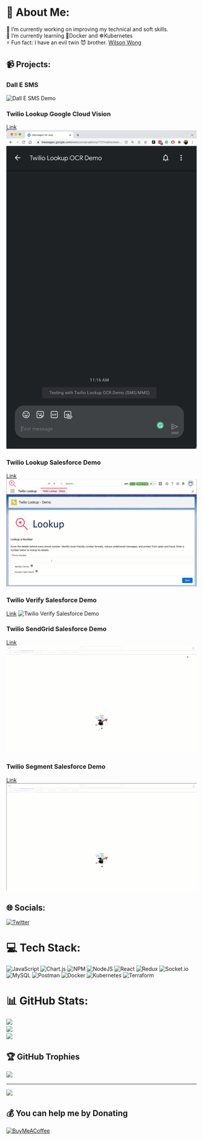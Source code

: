 # 💫 About Me:
🔭 I’m currently working on improving my technical and soft skills.<br>🌱 I’m currently learning 🐳Docker and ☸Kubernetes <br>⚡ Fun fact: I have an evil twin 😈 brother. [Wilson Wong](https://github.com/wilsonwong13)

## 📹 Projects:

### Dall E SMS
![Dall E SMS Demo](./assets/Dall-E-SMS-Demo.gif)
### Twilio Lookup Google Cloud Vision
[Link](https://github.com/anthonywong555/Twilio-Lookup-Google-Cloud-Vision-Demo)
![Twilio Lookup OCR Demo](./assets/Twilio-Lookup-OCR-Demo.gif)
### Twilio Lookup Salesforce Demo
[Link](https://github.com/anthonywong555/Twilio-Lookup-Salesforce-Demo)
![Twilio Lookup Salesforce Demo](./assets/Twilio-Lookup-Salesforce-Demo.gif)
### Twilio Verify Salesforce Demo
[Link](https://github.com/anthonywong555/Twilio-Verify-Salesforce-Demo)
![Twilio Verify Salesforce Demo](./assets/Twilio-Verify-Salesforce-Demo.gif)
### Twilio SendGrid Salesforce Demo
[Link](https://github.com/anthonywong555/Twilio-SendGrid-Salesforce-Demo)
![Twilio SendGrid Salesforce Demo](./assets/Twilio-SendGrid-Salesforce-Demo.gif)
### Twilio Segment Salesforce Demo
[Link](https://github.com/anthonywong555/Twilio-Segment-Salesforce-Demo)
![Twilio Segment Salesforce Demo](./assets/Twilio-Segment-Salesforce-Demo.gif)


## 🌐 Socials:
[![Twitter](https://img.shields.io/badge/Twitter-%231DA1F2.svg?logo=Twitter&logoColor=white)](https://twitter.com/anthonywong555) 

# 💻 Tech Stack:
![JavaScript](https://img.shields.io/badge/javascript-%23323330.svg?style=for-the-badge&logo=javascript&logoColor=%23F7DF1E) ![Chart.js](https://img.shields.io/badge/chart.js-F5788D.svg?style=for-the-badge&logo=chart.js&logoColor=white) ![NPM](https://img.shields.io/badge/NPM-%23000000.svg?style=for-the-badge&logo=npm&logoColor=white) ![NodeJS](https://img.shields.io/badge/node.js-6DA55F?style=for-the-badge&logo=node.js&logoColor=white) ![React](https://img.shields.io/badge/react-%2320232a.svg?style=for-the-badge&logo=react&logoColor=%2361DAFB) ![Redux](https://img.shields.io/badge/redux-%23593d88.svg?style=for-the-badge&logo=redux&logoColor=white) ![Socket.io](https://img.shields.io/badge/Socket.io-black?style=for-the-badge&logo=socket.io&badgeColor=010101) ![MySQL](https://img.shields.io/badge/mysql-%2300f.svg?style=for-the-badge&logo=mysql&logoColor=white) ![Postman](https://img.shields.io/badge/Postman-FF6C37?style=for-the-badge&logo=postman&logoColor=white) ![Docker](https://img.shields.io/badge/docker-%230db7ed.svg?style=for-the-badge&logo=docker&logoColor=white) ![Kubernetes](https://img.shields.io/badge/kubernetes-%23326ce5.svg?style=for-the-badge&logo=kubernetes&logoColor=white) ![Terraform](https://img.shields.io/badge/terraform-%235835CC.svg?style=for-the-badge&logo=terraform&logoColor=white)
# 📊 GitHub Stats:
![](https://github-readme-stats.vercel.app/api?username=anthonywong555&theme=default&hide_border=false&include_all_commits=true&count_private=true)<br/>
![](https://github-readme-streak-stats.herokuapp.com/?user=anthonywong555&theme=default&hide_border=false)<br/>
![](https://github-readme-stats.vercel.app/api/top-langs/?username=anthonywong555&theme=default&hide_border=false&include_all_commits=true&count_private=true&layout=compact)

## 🏆 GitHub Trophies
![](https://github-profile-trophy.vercel.app/?username=anthonywong555&theme=flat&no-frame=false&no-bg=false&margin-w=4)

---
[![](https://visitcount.itsvg.in/api?id=anthonywong555&icon=0&color=0)](https://visitcount.itsvg.in)

  ## 💰 You can help me by Donating
  [![BuyMeACoffee](https://img.shields.io/badge/Buy%20Me%20a%20Coffee-ffdd00?style=for-the-badge&logo=buy-me-a-coffee&logoColor=black)](https://buymeacoffee.com/anthonywong555) 

  <!-- Proudly created with GPRM ( https://gprm.itsvg.in ) -->
  
